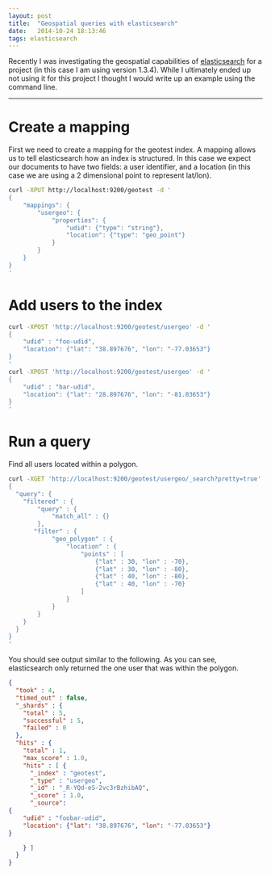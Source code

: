 ```yaml
---
layout: post
title:  "Geospatial queries with elasticsearch"
date:   2014-10-24 18:13:46
tags: elasticsearch
---
```


Recently I was investigating the geospatial capabilities of [elasticsearch][elasticsearch-home] for a project (in this case I am using version 1.3.4). While I ultimately ended up not using it for this project I thought I would write up an example using the command line.

---

# Create a mapping
First we need to create a mapping for the geotest index. A mapping allows us to tell elasticsearch how an index is structured. In this case we expect our documents to have two fields: a user identifier, and a location (in this case we are using a 2 dimensional point to represent lat/lon).

``` sh
curl -XPUT http://localhost:9200/geotest -d '
{
    "mappings": {
        "usergeo": {
            "properties": {
                "udid": {"type": "string"},
                "location": {"type": "geo_point"}
            }
        }
    }
}
'
```

# Add users to the index

``` sh
curl -XPOST 'http://localhost:9200/geotest/usergeo' -d '
{
    "udid" : "foo-udid",
    "location": {"lat": "38.897676", "lon": "-77.03653"}
}
'
curl -XPOST 'http://localhost:9200/geotest/usergeo' -d '
{
    "udid" : "bar-udid",
    "location": {"lat": "28.897676", "lon": "-81.03653"}
}
'
```

# Run a query

Find all users located within a polygon.

``` sh
curl -XGET 'http://localhost:9200/geotest/usergeo/_search?pretty=true' -d '
{
  "query": {
    "filtered" : {
        "query" : {
            "match_all" : {}
        },
       "filter" : {
            "geo_polygon" : {
                "location" : {
                    "points" : [
                        {"lat" : 30, "lon" : -70},
                        {"lat" : 30, "lon" : -80},
                        {"lat" : 40, "lon" : -80},
                        {"lat" : 40, "lon" : -70}
                    ]
                }
            }
        }
    }
  }
}
'
```

You should see output similar to the following. As you can see, elasticsearch only returned the one user that was within the polygon.

``` json
{
  "took" : 4,
  "timed_out" : false,
  "_shards" : {
    "total" : 5,
    "successful" : 5,
    "failed" : 0
  },
  "hits" : {
    "total" : 1,
    "max_score" : 1.0,
    "hits" : [ {
      "_index" : "geotest",
      "_type" : "usergeo",
      "_id" : "_R-YQd-eS-2vc3rBzhibAQ",
      "_score" : 1.0,
      "_source":
{
    "udid" : "foobar-udid",
    "location": {"lat": "38.897676", "lon": "-77.03653"}
}

    } ]
  }
}
```

[elasticsearch-home]: http://www.elasticsearch.org/
